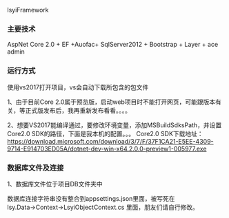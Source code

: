 
lsyiFramework



### 主要技术
AspNet Core 2.0 + EF +Auofac+ SqlServer2012 + Bootstrap + Layer + ace admin


### 运行方式

使用vs2017打开项目，vs会自动下载所包含的包文件

1、由于目前Core 2.0属于预览版，启动web项目时不能打开网页，可能跟版本有关，等正式版发布后，我再重新发布看看。。。。

2、想要VS2017能编译通过，要修改环境变量，添加MSBuildSdksPath，并设置 Core2.0 SDK的路径，下面是我本机的配置。。。 Core2.0 SDK下载地址：https://download.microsoft.com/download/3/7/F/37F1CA21-E5EE-4309-9714-E914703ED05A/dotnet-dev-win-x64.2.0.0-preview1-005977.exe




### 数据库文件及连接

1、数据库文件位于项目DB文件夹中


数据库连接字符串没有整合到appsettings.json里面，被写死在lsy.Data→Context→LsyiObjectContext.cs 里面，朋友们请自行修改。